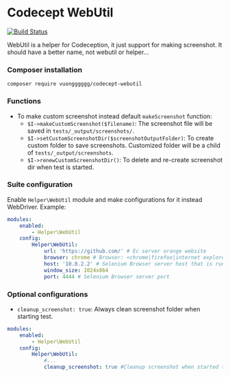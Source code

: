 # Codecept WebUtil

[![Build Status](https://travis-ci.org/vuongggggg/codecept-webutil-helper.svg?branch=master)](https://travis-ci.org/vuongggggg/codecept-webutil-helper)

WebUtil is a helper for Codeception, it just support for making screenshot. It should have a better name, not webutil or helper...

### Composer installation

```
composer require vuongggggg/codecept-webutil
```

### Functions

- To make custom screenshot instead default `makeScreenshot` function:
    - `$I->makeCustomScreenshot($filename)`: The screenshot file will be saved in `tests/_output/screenshots/`.
    - `$I->setCustomScreenshotDir($screenshotOutputFolder)`: To create custom folder to save screenshots. Customized folder will be a child of `tests/_output/screenshots`.
    - `$I->renewCustomScreenshotDir()`: To delete and re-create screenshot dir when test is started.

### Suite configuration
Enable `Helper\WebUtil` module and make configurations for it instead WebDriver. Example:
```yaml
modules:
    enabled: 
        - Helper\WebUtil
    config:
        Helper\WebUtil:
            url: 'https://github.com/' # Ec server orange website
            browser: chrome # Browser: <chrome|firefox|internet explorer|MicrosoftEdge>
            host: '10.0.2.2' # Selenium Browser server host that is running
            window_size: 1024x864
            port: 4444 # Selenium Browser server port
```

### Optional configurations
- `cleanup_screenshot: true`: Always clean screenshot folder when starting test.
```yaml
modules:
    enabled: 
        - Helper\WebUtil
    config:
        Helper\WebUtil:
            #...
            cleanup_screenshot: true #Cleanup screenshot when started test
```
